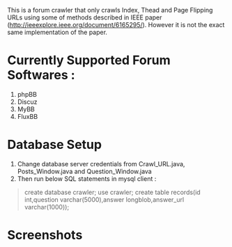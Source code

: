  This is a forum crawler that only crawls Index, Thead and Page Flipping URLs using some of methods described in IEEE paper (http://ieeexplore.ieee.org/document/6165295/). However it is not the exact same implementation of the paper. 

# Currently Supported Forum Softwares : 
 1) phpBB
 2) Discuz
 3) MyBB
 4) FluxBB

# Database Setup
1) Change database server credentials from Crawl_URL.java, Posts_Window.java and Question_Window.java
2) Then run below SQL statements in mysql client :

> create database crawler;
> use crawler;
> create table records(id int,question varchar(5000),answer longblob,answer_url varchar(1000));

# Screenshots 



